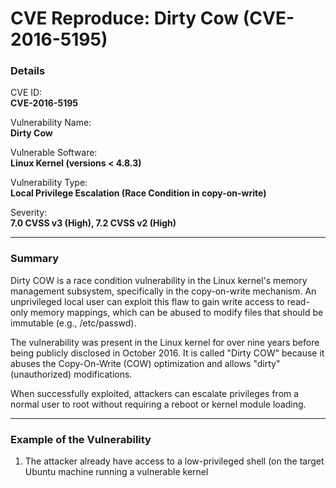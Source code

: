 # CVE Reproduce: Dirty Cow (CVE-2016-5195)

### Details

CVE ID: <br>
**CVE-2016-5195**

Vulnerability Name: <br>
**Dirty Cow**

Vulnerable Software: <br>
**Linux Kernel (versions < 4.8.3)**

Vulnerability Type: <br>
**Local Privilege Escalation (Race Condition in copy-on-write)**

Severity: <br>
**7.0 CVSS v3 (High), 7.2 CVSS v2 (High)**

---

### Summary

Dirty COW is a race condition vulnerability in the Linux kernel's memory management subsystem, specifically in the copy-on-write mechanism. An unprivileged local user can exploit this flaw to gain write access to read-only memory mappings, which can be abused to modify files that should be immutable (e.g., /etc/passwd).

The vulnerability was present in the Linux kernel for over nine years before being publicly disclosed in October 2016. It is called "Dirty COW" because it abuses the Copy-On-Write (COW) optimization and allows "dirty" (unauthorized) modifications.

When successfully exploited, attackers can escalate privileges from a normal user to root without requiring a reboot or kernel module loading.

---

### Example of the Vulnerability

1. The attacker already have access to a low-privileged shell (on the target Ubuntu machine running a vulnerable kernel
